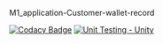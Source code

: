 M1_application-Customer-wallet-record

[![Codacy Badge](https://app.codacy.com/project/badge/Grade/a1c9ee26e6204732a348c830b6948c84)](https://www.codacy.com/gh/Govardhan777/M1_application-Customer-wallet-record/dashboard?utm_source=github.com&amp;utm_medium=referral&amp;utm_content=Govardhan777/M1_application-Customer-wallet-record&amp;utm_campaign=Badge_Grade)
[![Unit Testing - Unity](https://github.com/A123456fgh/M1_application_customerswalletrecord/actions/workflows/unity.yml/badge.svg)](https://github.com/A123456fgh/M1_application_customerswalletrecord/actions/workflows/unity.yml)
